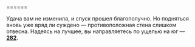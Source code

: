 ======

Удача вам не изменила, и спуск прошел благополучно. Но подняться вновь уже вряд ли суждено — противоположная стена слишком отвесна. Надеясь на лучшее, вы направляетесь по ущелью на юг — [**282**](#n_282).

